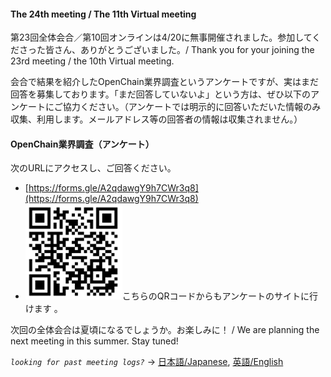 #### The 24th meeting / The 11th Virtual meeting

第23回全体会合／第10回オンラインは4/20に無事開催されました。参加してくださった皆さん、ありがとうございました。/ Thank you for your joining the 23rd meeting / the 10th Virtual meeting.

会合で結果を紹介したOpenChain業界調査というアンケートですが、実はまだ回答を募集しております。「まだ回答していないよ」という方は、ぜひ以下のアンケートにご協力ください。（アンケートでは明示的に回答いただいた情報のみ収集、利用します。メールアドレス等の回答者の情報は収集されません。）

#### OpenChain業界調査（アンケート）

次のURLにアクセスし、ご回答ください。
- [https://forms.gle/A2qdawgY9h7CWr3q8](https://forms.gle/A2qdawgY9h7CWr3q8)
- ![アンケートURL](questionnaireQR.png)こちらのQRコードからもアンケートのサイトに行けます
。

次回の全体会合は夏頃になるでしょうか。お楽しみに！ / We are planning the next meeting in this summer.  Stay tuned!

*`looking for past meeting logs?`* → [日本語/Japanese](https://openchain-project.github.io/OpenChain-JWG/meeting-minutes.html), [英語/English](https://openchain-project.github.io/OpenChain-JWG/meeting-minutes_en.html)  
